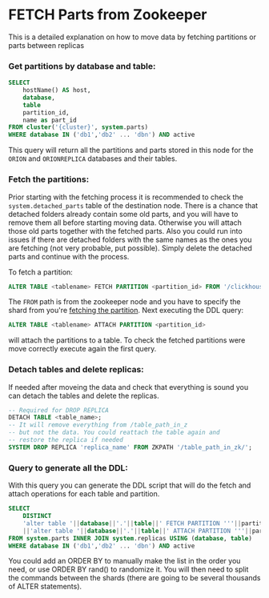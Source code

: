 
# FETCH Parts from Zookeeper

This is a detailed explanation on how to move data by fetching partitions or parts between replicas

### Get partitions by database and table:

```sql
SELECT
    hostName() AS host,
    database,
    table
    partition_id,
    name as part_id
FROM cluster('{cluster}', system.parts)
WHERE database IN ('db1','db2' ... 'dbn') AND active
```

This query will return all the partitions and parts stored in this node for the ```ORION``` and ```ORIONREPLICA``` databases and their tables. 

### Fetch the partitions:

Prior starting with the fetching process it is recommended to check the ```system.detached_parts``` table of the destination node. There is a chance that detached folders already contain some old parts, and you will have to remove them all before starting moving data. Otherwise you will attach those old parts together with the fetched parts. Also you could run into issues if there are detached folders with the same names as the ones you are fetching (not very probable, put possible). Simply delete the detached parts and continue with the process.

To fetch a partition:

```sql
ALTER TABLE <tablename> FETCH PARTITION <partition_id> FROM '/clickhouse/{cluster}/tables/{shard}/{table}'
```

The ```FROM``` path is from the zookeeper node and you have to specify the shard from you're [fetching the partition](https://clickhouse.com/docs/en/sql-reference/statements/alter/partition#alter_fetch-partition). Next executing the DDL query:

```sql
ALTER TABLE <tablename> ATTACH PARTITION <partition_id>
```

will attach the partitions to a table. To check the fetched partitions were move correctly execute again the first query.

### Detach tables and delete replicas:

If needed after moveing the data and check that everything is sound you can detach the tables and delete the replicas.

```sql
-- Required for DROP REPLICA
DETACH TABLE <table_name>;  
-- It will remove everything from /table_path_in_z
-- but not the data. You could reattach the table again and
-- restore the replica if needed
SYSTEM DROP REPLICA 'replica_name' FROM ZKPATH '/table_path_in_zk/';
```

### Query to generate all the DDL:

With this query you can generate the DDL script that will do the fetch and attach operations for each table and partition.

```sql
SELECT
    DISTINCT
    'alter table '||database||'.'||table||' FETCH PARTITION '''||partition_id||''' FROM '''||zookeeper_path||'''; '
    ||'alter table '||database||'.'||table||' ATTACH PARTITION '''||partition_id||''';'
FROM system.parts INNER JOIN system.replicas USING (database, table)
WHERE database IN ('db1','db2' ... 'dbn') AND active
```

You could add an ORDER BY to manually make the list in the order you need, or use ORDER BY rand() to randomize it. You will then need to split the commands between the shards (there are going to be several thousands of ALTER statements).